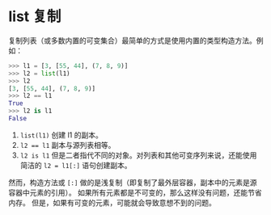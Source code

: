 # list 复制

复制列表（或多数内置的可变集合）最简单的方式是使用内置的类型构造方法。例如：
```py
>>> l1 = [3, [55, 44], (7, 8, 9)]
>>> l2 = list(l1)
>>> l2
[3, [55, 44], (7, 8, 9)]
>>> l2 == l1
True
>>> l2 is l1
False
```
1. `list(l1)` 创建 l1 的副本。
2. `l2 == l1` 副本与源列表相等。
3. `l2 is l1` 但是二者指代不同的对象。对列表和其他可变序列来说，还能使用简洁的 `l2 = l1[:]` 语句创建副本。

然而，构造方法或 `[:]` 做的是浅复制（即复制了最外层容器，副本中的元素是源容器中元素的引用）。
如果所有元素都是不可变的，那么这样没有问题，还能节省内存。
但是，如果有可变的元素，可能就会导致意想不到的问题。
